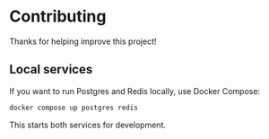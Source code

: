 # Contributing

Thanks for helping improve this project!

## Local services

If you want to run Postgres and Redis locally, use Docker Compose:

```bash
docker compose up postgres redis
```

This starts both services for development.
